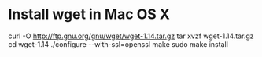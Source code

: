 Install wget in Mac OS X
========
curl -O http://ftp.gnu.org/gnu/wget/wget-1.14.tar.gz
tar xvzf wget-1.14.tar.gz
cd wget-1.14
./configure --with-ssl=openssl
make
sudo make install

